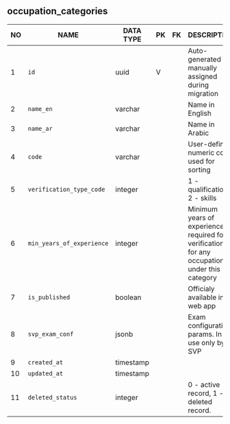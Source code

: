 
occupation_categories
----------------------------


NO | NAME | DATA TYPE | PK | FK | DESCRIPTION  | COMMENTS          
---|------|-----------|----|----|--------------|----------
1|`id` | uuid | V |  | Auto-generated or manually assigned during migration | 
2|`name_en` | varchar |  |  | Name in English | 
3|`name_ar` | varchar |  |  | Name in Arabic | 
4|`code` | varchar |  |  | User-defined numeric code used for sorting | 
5|`verification_type_code` | integer |  |  | 1 - qualification, 2 - skills | 
6|`min_years_of_experience` | integer |  |  | Minimum years of experience required for verification for any occupation under this category | 
7|`is_published` | boolean |  |  | Officialy available in web app | 
8|`svp_exam_conf` | jsonb |  |  | Exam configuration params. In use only by SVP | 
9|`created_at` | timestamp |  |  |  | 
10|`updated_at` | timestamp |  |  |  | 
11|`deleted_status` | integer |  |  | 0 - active record, 1 - deleted record. | 
